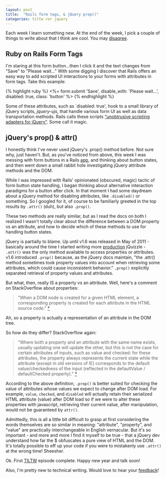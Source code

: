```yaml
---
layout: post
title:  "Rails form tags, & jQuery prop()"
categories: tiltw ror jquery
---
```


Each week I learn something new.  At the end of the week, I pick a couple of things to write about that I think are cool. You may
<a title="Share on Twitter" data-network="twitter" data-action="share" href="https://twitter.com/share?url=http://internetross.me/tiltw-dec-30-jan-3&amp;text=@internetross, I like you, but..." target="_blank">
disagree</a>.

## Ruby on Rails Form Tags
I'm staring at this form button...then I click it and the text changes from "Save" to "Please wait..."  With some digging I discover that Rails offers an easy way to add scripted UI interactions to your forms with attributes in form tags.  Take this example:

{% highlight ruby %}
<%= form.submit 'Save', disable_with: 'Please wait...', disabled: true, class: 'button' %>
{% endhighlight %}

Some of these attributes, such as `disabled: true', hook to a small library of jQuery scripts, *jquery-ujs*, that handle various form UI as well as data transportation methods. Rails calls these scripts [“unobtrusive scripting adapters for jQuery”](http://github.com/rails/jquery-ujs/).  Some call it magic.

## jQuery's prop() & attr()
I honestly think I've never used jQuery's .prop() method before.  Not sure why, just haven't.  But, as you've noticed from above, this week I was messing with form buttons in a Rails [app](http://www.scienceexchange.com), and thinking about button states, and then went down a small rabbit hole investigating jQuery attribute methods and the DOM.

While I was impressed with Rails' opinionated (obscured, magic) tactic of form button state handling, I began thinking about alternative interaction paradigms for a button after click.  In that moment I had some daydream about a jQuery method for disabling attributes, like `.disabled()` or something.  So I googled for it, of course to be familiarly greeted in the top results by `.attr()` (duh), but also `.prop()`.

These two methods are really similar, but as I read the docs on both I realized I wasn't totally clear about the difference between a DOM property vs an attribute, and how to decide which of these methods to use for handling button states.

jQuery is partially to blame. Up until v1.6 was released in May of 2011 - basically around the time I started writing more  <a class="term-name" href="/glossary#production">production</a> jQuizzle - `.attr()` was the only method available to access properties or attributes.  v1.6 introduced `.prop()` because, as the jQuery docs maintain, "the .attr() method sometimes took property values into account when retrieving some attributes, which could cause inconsistent behavior."  `.prop()` explicitly separated retrieval of property values and attributes.

But what, then, really IS a property vs an attribute.  Well, here's a comment on StackOverflow about properties:

> "When a DOM node is created for a given HTML element, a corresponding property is created for each attribute in the HTML source code." [*](http://stackoverflow.com/questions/6003819/properties-and-attributes-in-html)

Ah, so a property is actually a representation of an attribute in the DOM tree.

So how do they differ?  StackOverflow again:

> "Where both a property and an attribute with the same name exists, usually updating one will update the other, but this is not the case for certain attributes of inputs, such as value and checked: for these attributes, the property always represents the current state while the attribute (except in old versions of IE) corresponds to the default value/checkedness of the input (reflected in the defaultValue / defaultChecked property)." [*](http://stackoverflow.com/questions/5874652/prop-vs-attr)

According to the above definition, `.prop()` is better suited for checking the value of attributes whose values we expect to change after DOM load.  For example, `value`, `checked`, and `disabled` will actually retain their serialized HTML attribute (value) after DOM load so if we were to alter these properties with javascript, retrieving their current value, after manipulation, would not be guaranteed by `attr()`.

Admittedly, this is all a little bit difficult to grasp at first considering the words themselves are so similar in meaning: "attribute", "property", and "value" are practically interchangeable in English vernacular. But it's so important - and more and more I find it myself to be true - that a jQuery dev understand how far the $ obfuscates a pure view of HTML and the DOM. It's totally possible to eff up your code if you were to mistakenly use `.attr()` at the wrong time! Sheesher.

Ok. First [TILTW](/glossary#tiltw) episode complete.  Happy new year and talk soon!

Also, I'm pretty new to technical writing. Would love to hear your <a title="Share on Twitter" data-network="twitter" data-action="share" href="https://twitter.com/share?url=http://internetross.me/tiltw-dec-30-jan-3&amp;text=@internetross, gotta tell you something bud..." target="_blank">
feedback</a>!